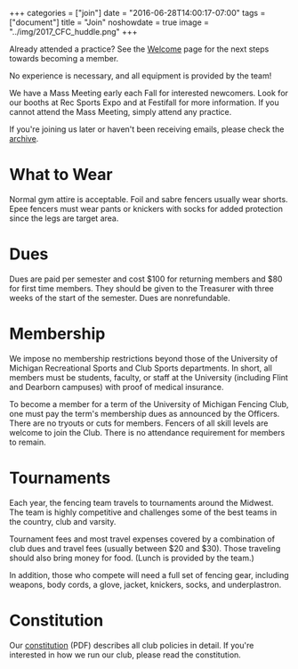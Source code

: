 +++
categories = ["join"]
date = "2016-06-28T14:00:17-07:00"
tags = ["document"]
title = "Join"
noshowdate = true
image = "../img/2017_CFC_huddle.png"
+++

<div class="alert alert-info" role="alert">Already attended a practice? See the <a href="../welcome/" class="alert-link">Welcome</a> page for the next steps towards becoming a member.</div>

No experience is necessary, and all equipment is provided by the team!

We have a Mass Meeting early each Fall for interested newcomers.
Look for our booths at Rec Sports Expo and at Festifall for more information.
If you cannot attend the Mass Meeting, simply attend any practice.

If you're joining us later or haven't been receiving emails, please check the [archive](../email-archive/).

# What to Wear
Normal gym attire is acceptable.
Foil and sabre fencers usually wear shorts.
Epee fencers must wear pants or knickers with socks for added protection since the legs are target area.

# Dues
Dues are paid per semester and cost $100 for returning members and $80 for first time members.
They should be given to the Treasurer with three weeks of the start of the semester.
Dues are nonrefundable.

# Membership
We impose no membership restrictions beyond those of the University of Michigan Recreational Sports and Club Sports departments.
In short, all members must be students, faculty, or staff at the University (including Flint and Dearborn campuses) with proof of medical insurance.

To become a member for a term of the University of Michigan Fencing Club, one must pay the term's membership dues as announced by the Officers.
There are no tryouts or cuts for members.
Fencers of all skill levels are welcome to join the Club.
There is no attendance requirement for members to remain.

# Tournaments
Each year, the fencing team travels to tournaments around the Midwest.
The team is highly competitive and challenges some of the best teams in the country, club and varsity.

Tournament fees and most travel expenses covered by a combination of club dues and travel fees (usually between $20 and $30).
Those traveling should also bring money for food. (Lunch is provided by the team.)

In addition, those who compete will need a full set of fencing gear, including weapons, body cords, a glove, jacket, knickers, socks, and underplastron.

# Constitution
Our [constitution](../constitution.pdf) (PDF) describes all club policies in detail.
If you're interested in how we run our club, please read the constitution.
